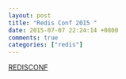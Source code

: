 ```yaml
---
layout: post
title: "Redis Conf 2015 "
date: 2015-07-07 22:24:14 +0800
comments: true
categories: ["redis"]
---
```


<!-- more -->

[REDISCONF]

[REDISCONF]:http://www.redisconference.com/